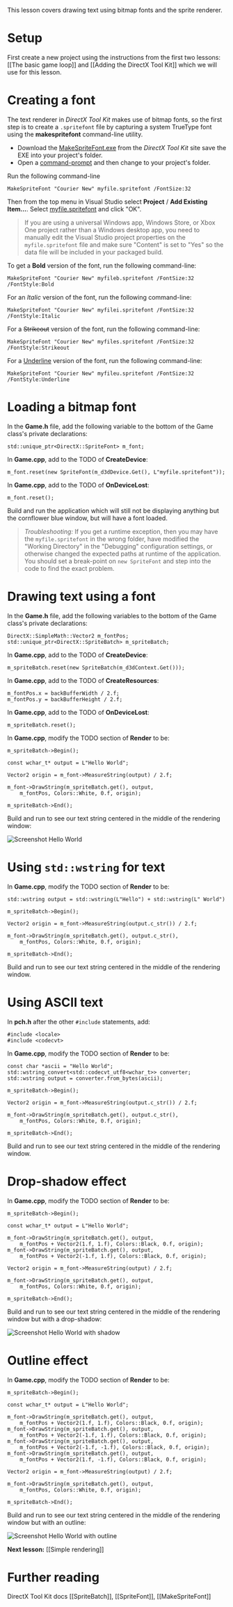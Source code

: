 This lesson covers drawing text using bitmap fonts and the sprite renderer.

# Setup
First create a new project using the instructions from the first two lessons: [[The basic game loop]] and
[[Adding the DirectX Tool Kit]] which we will use for this lesson.

# Creating a font

The text renderer in _DirectX Tool Kit_ makes use of bitmap fonts, so the first step is to create a ``.spritefont`` file by capturing a system TrueType font using the **makespritefont** command-line utility.

* Download the [MakeSpriteFont.exe](https://github.com/Microsoft/DirectXTK/releases/download/jul2015/MakeSpriteFont.exe) from the _DirectX Tool Kit_ site save the EXE into your project's folder.
* Open a [command-prompt](http://windows.microsoft.com/en-us/windows/command-prompt-faq) and then change to your project's folder.

Run the following command-line 

    MakeSpriteFont "Courier New" myfile.spritefont /FontSize:32

Then from the top menu in Visual Studio select **Project** / **Add Existing Item...**. Select [myfile.spritefont](https://github.com/Microsoft/DirectXTK/wiki/myfile.spritefont) and click "OK".

> If you are using a universal Windows app, Windows Store, or Xbox One project rather than a Windows desktop app, you need to manually edit the Visual Studio project properties on the ``myfile.spritefont`` file and make sure "Content" is set to "Yes" so the data file will be included in your packaged build.

To get a **Bold** version of the font, run the following command-line:

    MakeSpriteFont "Courier New" myfileb.spritefont /FontSize:32 /FontStyle:Bold

For an _Italic_ version of the font, run the following command-line:

    MakeSpriteFont "Courier New" myfilei.spritefont /FontSize:32 /FontStyle:Italic

For a <strike>Strikeout</strike> version of the font, run the following command-line:

    MakeSpriteFont "Courier New" myfiles.spritefont /FontSize:32 /FontStyle:Strikeout

For a <u>Underline</u> version of the font, run the following command-line:

    MakeSpriteFont "Courier New" myfileu.spritefont /FontSize:32 /FontStyle:Underline

# Loading a bitmap font
In the **Game.h** file, add the following variable to the bottom of the Game class's private declarations:

    std::unique_ptr<DirectX::SpriteFont> m_font;

In **Game.cpp**, add to the TODO of **CreateDevice**:

    m_font.reset(new SpriteFont(m_d3dDevice.Get(), L"myfile.spritefont"));

In **Game.cpp**, add to the TODO of **OnDeviceLost**:

    m_font.reset();

Build and run the application which will still not be displaying anything but the cornflower blue window, but will have a font loaded.

> _Troubleshooting:_ If you get a runtime exception, then you may have the ``myfile.spritefont`` in the wrong folder, have modified the "Working Directory" in the "Debugging" configuration settings, or otherwise changed the expected paths at runtime of the application. You should set a break-point on ``new SpriteFont`` and step into the code to find the exact problem.

# Drawing text using a font

In the **Game.h** file, add the following variables to the bottom of the Game class's private declarations:

    DirectX::SimpleMath::Vector2 m_fontPos;
    std::unique_ptr<DirectX::SpriteBatch> m_spriteBatch;

In **Game.cpp**, add to the TODO of **CreateDevice**:

    m_spriteBatch.reset(new SpriteBatch(m_d3dContext.Get()));

In **Game.cpp**, add to the TODO of **CreateResources**:

    m_fontPos.x = backBufferWidth / 2.f;
    m_fontPos.y = backBufferHeight / 2.f;

In **Game.cpp**, add to the TODO of **OnDeviceLost**:

    m_spriteBatch.reset();

In **Game.cpp**, modify the TODO section of **Render** to be:

    m_spriteBatch->Begin();

    const wchar_t* output = L"Hello World";

    Vector2 origin = m_font->MeasureString(output) / 2.f;

    m_font->DrawString(m_spriteBatch.get(), output,
        m_fontPos, Colors::White, 0.f, origin);

    m_spriteBatch->End();

Build and run to see our text string centered in the middle of the rendering window:

![Screenshot Hello World](https://github.com/Microsoft/DirectXTK/wiki/images/screenshotHelloWorld.PNG)

# Using ``std::wstring`` for text

In **Game.cpp**, modify the TODO section of **Render** to be:

    std::wstring output = std::wstring(L"Hello") + std::wstring(L" World")

    m_spriteBatch->Begin();

    Vector2 origin = m_font->MeasureString(output.c_str()) / 2.f;

    m_font->DrawString(m_spriteBatch.get(), output.c_str(),
        m_fontPos, Colors::White, 0.f, origin);

    m_spriteBatch->End();

Build and run to see our text string centered in the middle of the rendering window.

# Using ASCII text

In **pch.h** after the other ``#include`` statements, add:

    #include <locale>
    #include <codecvt>

In **Game.cpp**, modify the TODO section of **Render** to be:

    const char *ascii = "Hello World";
    std::wstring_convert<std::codecvt_utf8<wchar_t>> converter;
    std::wstring output = converter.from_bytes(ascii);

    m_spriteBatch->Begin();

    Vector2 origin = m_font->MeasureString(output.c_str()) / 2.f;

    m_font->DrawString(m_spriteBatch.get(), output.c_str(),
        m_fontPos, Colors::White, 0.f, origin);

    m_spriteBatch->End();

Build and run to see our text string centered in the middle of the rendering window.

# Drop-shadow effect

In **Game.cpp**, modify the TODO section of **Render** to be:

    m_spriteBatch->Begin();

    const wchar_t* output = L"Hello World";

    m_font->DrawString(m_spriteBatch.get(), output,
        m_fontPos + Vector2(1.f, 1.f), Colors::Black, 0.f, origin);
    m_font->DrawString(m_spriteBatch.get(), output,
        m_fontPos + Vector2(-1.f, 1.f), Colors::Black, 0.f, origin);

    Vector2 origin = m_font->MeasureString(output) / 2.f;

    m_font->DrawString(m_spriteBatch.get(), output,
        m_fontPos, Colors::White, 0.f, origin);

    m_spriteBatch->End();

Build and run to see our text string centered in the middle of the rendering window but with a drop-shadow:

![Screenshot Hello World with shadow](https://github.com/Microsoft/DirectXTK/wiki/images/screenshotHelloWorld2.PNG)

# Outline effect

In **Game.cpp**, modify the TODO section of **Render** to be:

    m_spriteBatch->Begin();

    const wchar_t* output = L"Hello World";

    m_font->DrawString(m_spriteBatch.get(), output,
        m_fontPos + Vector2(1.f, 1.f), Colors::Black, 0.f, origin);
    m_font->DrawString(m_spriteBatch.get(), output,
        m_fontPos + Vector2(-1.f, 1.f), Colors::Black, 0.f, origin);
    m_font->DrawString(m_spriteBatch.get(), output,
        m_fontPos + Vector2(-1.f, -1.f), Colors::Black, 0.f, origin);
    m_font->DrawString(m_spriteBatch.get(), output,
        m_fontPos + Vector2(1.f, -1.f), Colors::Black, 0.f, origin);

    Vector2 origin = m_font->MeasureString(output) / 2.f;

    m_font->DrawString(m_spriteBatch.get(), output,
        m_fontPos, Colors::White, 0.f, origin);

    m_spriteBatch->End();

Build and run to see our text string centered in the middle of the rendering window but with an outline:

![Screenshot Hello World with outline](https://github.com/Microsoft/DirectXTK/wiki/images/screenshotHelloWorld3.PNG)

**Next lesson:** [[Simple rendering]]

# Further reading

DirectX Tool Kit docs [[SpriteBatch]], [[SpriteFont]], [[MakeSpriteFont]]
